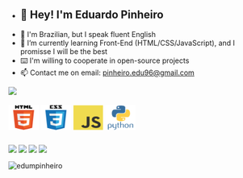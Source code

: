 - ## 👋 Hey! I'm Eduardo Pinheiro
- 🥝 I'm Brazilian, but I speak fluent English
- 🌱 I’m currently learning Front-End (HTML/CSS/JavaScript), and I promisse I will be the best
- ⌨️ I'm willing to cooperate in open-source projects
- 📫 Contact me on email: pinheiro.edu96@gmail.com

<div>
    <a href="https://github.com/EduMPinheiro">
    <img height="180em" src="https://github-readme-stats.vercel.app/api?username=edumpinheiro&show_icons=true&theme=dark&include_all_commits=true&count_private=true"/>
    
    
</div>
<div style="display: inline-block"><br>
  <img align="center" alt="Edu-HTML" height="50" width="60" src="https://raw.githubusercontent.com/devicons/devicon/00f02ef57fb7601fd1ddcc2fe6fe670fef3ae3e4/icons/html5/html5-original-wordmark.svg">
  <img align="center" alt="Edu-CSS" height="50" width="60" src="https://raw.githubusercontent.com/devicons/devicon/00f02ef57fb7601fd1ddcc2fe6fe670fef3ae3e4/icons/css3/css3-original-wordmark.svg">
  <img align="center" alt="Edu-JS" height="50" width="60" src="https://raw.githubusercontent.com/devicons/devicon/00f02ef57fb7601fd1ddcc2fe6fe670fef3ae3e4/icons/javascript/javascript-original.svg">
  <img align="center" alt="Edu-PY" height="50" width="60" src="https://raw.githubusercontent.com/devicons/devicon/00f02ef57fb7601fd1ddcc2fe6fe670fef3ae3e4/icons/python/python-original-wordmark.svg">
  
</div>

##

<div>
  
  <a href="https://twitter.com/Churkill" target="_blank"><img src="https://img.shields.io/badge/Twitter-1DA1F2?style=for-the-badge&logo=twitter&logoColor=white" target="_blank"></a>
  <a href="https://instagram.com/edu_mpinheiro" target="_blank"><img src="https://img.shields.io/badge/Instagram-E4405F?style=for-the-badge&logo=instagram&logoColor=white" target="_blank"></a>
  <a href="https://www.linkedin.com/in/eduardo-martines-pinheiro-b82b02111" target="_blank"><img src="https://img.shields.io/badge/LinkedIn-0077B5?style=for-the-badge&logo=linkedin&logoColor=white" target="_blank"></a>
  <a href="https://t.me/edu_mpinheiro" target="_blank"><img src="https://img.shields.io/badge/Telegram-2CA5E0?style=for-the-badge&logo=telegram&logoColor=white"></a>
  
  
</div>

<img src="https://komarev.com/ghpvc/?username=EduMPinheiro&color=green" alt="edumpinheiro"/> 



